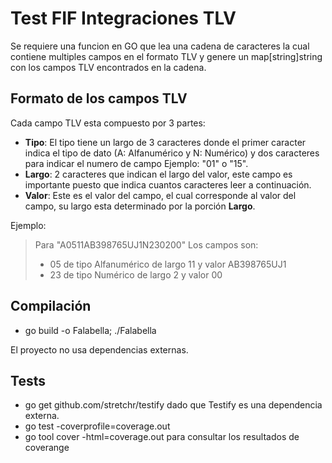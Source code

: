 # Test FIF Integraciones TLV
Se requiere una funcion en GO que lea una cadena de caracteres la cual contiene multiples campos en el formato TLV y genere un map[string]string con los campos TLV encontrados en la cadena.

## Formato de los campos TLV
Cada campo TLV esta compuesto por 3 partes:

 - **Tipo**: El tipo tiene un largo de 3 caracteres donde el primer caracter indica el tipo de dato  (A: Alfanumérico y N: Numérico) y dos caracteres para indicar el numero de campo Ejemplo: "01" o "15".
 - **Largo**: 2 caracteres que indican el largo del valor, este campo es importante puesto que indica cuantos caracteres leer a continuación.
 - **Valor**: Este es el valor del campo, el cual corresponde al valor del campo, su largo esta determinado por la porción **Largo**.

Ejemplo:

> Para "A0511AB398765UJ1N230200" Los campos son:
> - 05 de tipo Alfanumérico de largo 11 y valor AB398765UJ1
> - 23 de tipo Numérico de largo 2 y valor 00

## Compilación

- go build -o Falabella; ./Falabella

El proyecto no usa dependencias externas.

## Tests

- go get github.com/stretchr/testify dado que Testify es una dependencia externa.
- go test -coverprofile=coverage.out
- go tool cover -html=coverage.out para consultar los resultados de coverange